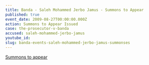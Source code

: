 ```yaml
---
title: Banda - Saleh Mohammed Jerbo Jamus - Summons to Appear
published: true
event_date: 2009-08-27T00:00:00.000Z
action: Summons to Appear Issued
case: the-prosecutor-v-banda
accused: saleh-mohammed-jerbo-jamus
youtube_id:
slug: banda-events-saleh-mohammed-jerbo-jamus-summonses
---
```



[Summons to appear](https://www.icc-cpi.int/pages/record.aspx?uri=733653)